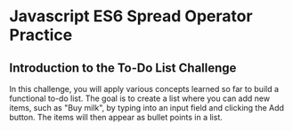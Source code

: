 # Javascript ES6 Spread Operator Practice

## Introduction to the To-Do List Challenge

In this challenge, you will apply various concepts learned so far to build a functional to-do list. The goal is to create a list where you can add new items, such as "Buy milk", by typing into an input field and clicking the Add button. The items will then appear as bullet points in a list.
